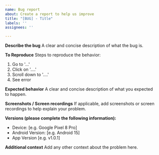 ```yaml
---
name: Bug report
about: Create a report to help us improve
title: "[BUG] - Title"
labels: ''
assignees: ''

---
```


**Describe the bug**
A clear and concise description of what the bug is.

**To Reproduce**
Steps to reproduce the behavior:
1. Go to '...'
2. Click on '....'
3. Scroll down to '....'
4. See error

**Expected behavior**
A clear and concise description of what you expected to happen.

**Screenshots / Screen recordings**
If applicable, add screenshots or screen recordings to help explain your problem.

**Versions (please complete the following information):**
 - Device: [e.g. Google Pixel 8 Pro]
 - Android Version: [e.g. Android 15]
 - App Version [e.g. v1.0.1]

**Additional context**
Add any other context about the problem here.
